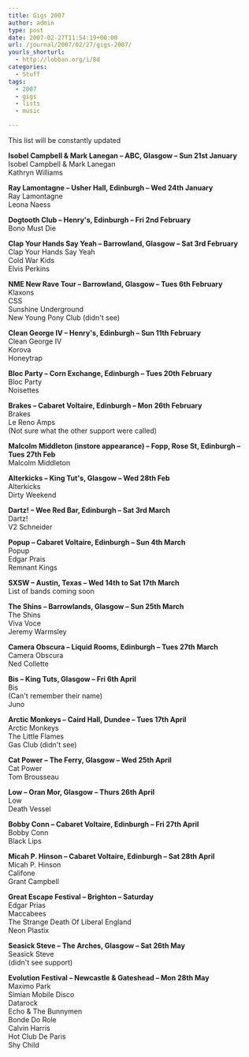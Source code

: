 ```yaml
---
title: Gigs 2007
author: admin
type: post
date: 2007-02-27T11:54:19+00:00
url: /journal/2007/02/27/gigs-2007/
yourls_shorturl:
  - http://lobban.org/i/8d
categories:
  - Stuff
tags:
  - 2007
  - gigs
  - lists
  - music

---
```

This list will be constantly updated

**Isobel Campbell & Mark Lanegan &#8211; ABC, Glasgow &#8211; Sun 21st January**  
Isobel Campbell & Mark Lanegan  
Kathryn Williams

**Ray Lamontagne &#8211; Usher Hall, Edinburgh &#8211; Wed 24th January**  
Ray Lamontagne  
Leona Naess

**Dogtooth Club &#8211; Henry's, Edinburgh &#8211; Fri 2nd February**  
Bono Must Die

**Clap Your Hands Say Yeah &#8211; Barrowland, Glasgow &#8211; Sat 3rd February**  
Clap Your Hands Say Yeah  
Cold War Kids  
Elvis Perkins

**NME New Rave Tour &#8211; Barrowland, Glasgow &#8211; Tues 6th February**  
Klaxons  
CSS  
Sunshine Underground  
New Young Pony Club (didn't see)

**Clean George IV &#8211; Henry's, Edinburgh &#8211; Sun 11th February**  
Clean George IV  
Korova  
Honeytrap

**Bloc Party &#8211; Corn Exchange, Edinburgh &#8211; Tues 20th February**  
Bloc Party  
Noisettes

**Brakes &#8211; Cabaret Voltaire, Edinburgh &#8211; Mon 26th February**  
Brakes  
Le Reno Amps  
(Not sure what the other support were called)

**Malcolm Middleton (instore appearance) &#8211; Fopp, Rose St, Edinburgh &#8211; Tues 27th Feb**  
Malcolm Middleton

**Alterkicks &#8211; King Tut's, Glasgow &#8211; Wed 28th Feb**  
Alterkicks  
Dirty Weekend

**Dartz! &#8211; Wee Red Bar, Edinburgh &#8211; Sat 3rd March**  
Dartz!  
V2 Schneider

**Popup &#8211; Cabaret Voltaire, Edinburgh &#8211; Sun 4th March**  
Popup  
Edgar Prais  
Remnant Kings

**SXSW &#8211; Austin, Texas &#8211; Wed 14th to Sat 17th March**  
List of bands coming soon

**The Shins &#8211; Barrowlands, Glasgow &#8211; Sun 25th March**  
The Shins  
Viva Voce  
Jeremy Warmsley

**Camera Obscura &#8211; Liquid Rooms, Edinburgh &#8211; Tues 27th March**  
Camera Obscura  
Ned Collette

**Bis &#8211; King Tuts, Glasgow &#8211; Fri 6th April**  
Bis  
(Can't remember their name)  
Juno

**Arctic Monkeys &#8211; Caird Hall, Dundee &#8211; Tues 17th April**  
Arctic Monkeys  
The Little Flames  
Gas Club (didn't see)

**Cat Power &#8211; The Ferry, Glasgow &#8211; Wed 25th April**  
Cat Power  
Tom Brousseau

**Low &#8211; Oran Mor, Glasgow &#8211; Thurs 26th April**  
Low  
Death Vessel

**Bobby Conn &#8211; Cabaret Voltaire, Edinburgh &#8211; Fri 27th April**  
Bobby Conn  
Black Lips

**Micah P. Hinson &#8211; Cabaret Voltaire, Edinburgh &#8211; Sat 28th April**  
Micah P. Hinson  
Califone  
Grant Campbell

**Great Escape Festival &#8211; Brighton &#8211; Saturday**  
Edgar Prias  
Maccabees  
The Strange Death Of Liberal England  
Neon Plastix

**Seasick Steve &#8211; The Arches, Glasgow &#8211; Sat 26th May**  
Seasick Steve  
(didn't see support)

**Evolution Festival &#8211; Newcastle & Gateshead &#8211; Mon 28th May**  
Maximo Park  
Simian Mobile Disco  
Datarock  
Echo & The Bunnymen  
Bonde Do Role  
Calvin Harris  
Hot Club De Paris  
Shy Child